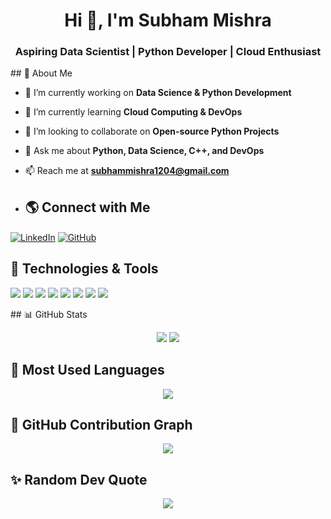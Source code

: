 <h1 align="center">Hi 👋, I'm Subham Mishra</h1>
<h3 align="center">Aspiring Data Scientist | Python Developer | Cloud Enthusiast</h3>
## 🧐 About Me

- 🔭 I’m currently working on **Data Science & Python Development**
- 🌱 I’m currently learning **Cloud Computing & DevOps**
- 👯 I’m looking to collaborate on **Open-source Python Projects**
- 💬 Ask me about **Python, Data Science, C++, and DevOps**
- 📫 Reach me at **subhammishra1204@gmail.com**

- ## 🌎 Connect with Me
<p align="left">
<a href="https://linkedin.com/in/subham12" target="blank"><img align="center" src="https://img.shields.io/badge/LinkedIn-0077B5?style=for-the-badge&logo=linkedin&logoColor=white" alt="LinkedIn"/></a>
<a href="https://github.com/SubhamMishra1204" target="blank"><img align="center" src="https://img.shields.io/badge/GitHub-181717?style=for-the-badge&logo=github&logoColor=white" alt="GitHub"/></a>
</p>

## 🚀 Technologies & Tools
<p align="left">
<img src="https://img.shields.io/badge/-Python-3776AB?style=flat&logo=python&logoColor=white" />
<img src="https://img.shields.io/badge/-C++-00599C?style=flat&logo=c%2B%2B&logoColor=white" />
<img src="https://img.shields.io/badge/-Linux-FCC624?style=flat&logo=linux&logoColor=black" />
<img src="https://img.shields.io/badge/-Bash-4EAA25?style=flat&logo=gnu-bash&logoColor=white" />
<img src="https://img.shields.io/badge/-Django-092E20?style=flat&logo=django&logoColor=white" />
<img src="https://img.shields.io/badge/-JavaScript-F7DF1E?style=flat&logo=javascript&logoColor=black" />
<img src="https://img.shields.io/badge/-HTML-E34F26?style=flat&logo=html5&logoColor=white" />
<img src="https://img.shields.io/badge/-CSS-1572B6?style=flat&logo=css3&logoColor=white" />
</p>
## 📊 GitHub Stats
<p align="center">
<img src="https://github-readme-stats.vercel.app/api?username=SubhamMishra1204&show_icons=true&theme=dark" />
<img src="https://github-readme-streak-stats.herokuapp.com/?user=SubhamMishra1204&theme=dark" />
</p>

## 📌 Most Used Languages
<p align="center">
<img src="https://github-readme-stats.vercel.app/api/top-langs/?username=SubhamMishra1204&layout=compact&theme=dark" />
</p>

## 🚀 GitHub Contribution Graph
<p align="center">
<img src="https://github-readme-activity-graph.vercel.app/graph?username=SubhamMishra1204&theme=github-dark" />
</p>

## ✨ Random Dev Quote
<p align="center">
<img src="https://quotes-github-readme.vercel.app/api?type=horizontal&theme=dark" />
</p>


